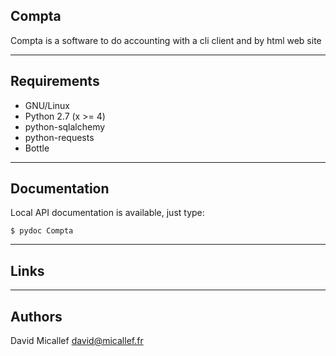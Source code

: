  Compta
 -----------

Compta is a software to do accounting with a cli client and by html web site

 ------------
 Requirements
 ------------

 * GNU/Linux
 * Python 2.7 (x >= 4)
 * python-sqlalchemy
 * python-requests
 * Bottle

 --------------
 Documentation
 -------------

Local API documentation is available, just type:

    $ pydoc Compta

 -----
 Links
 -----

 -------
 Authors
 -------

David Micallef       <david@micallef.fr>
